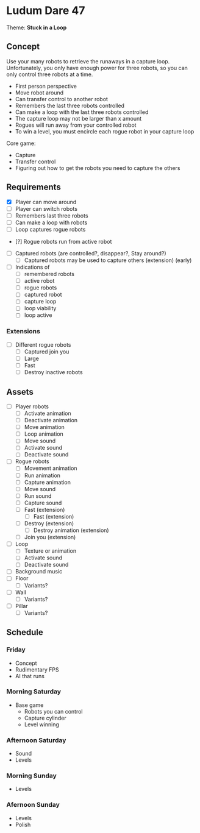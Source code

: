 # Ludum Dare 47

Theme: **Stuck in a Loop**

## Concept

Use your many robots to retrieve the runaways in a capture loop. Unfortunately, you only have enough power for three robots, so you can only control three robots at a time.

* First person perspective
* Move robot around
* Can transfer control to another robot
* Remembers the last three robots controlled
* Can make a loop with the last three robots controlled
* The capture loop may not be larger than x amount
* Rogues will run away from your controlled robot
* To win a level, you must encircle each rogue robot in your capture loop

Core game:
* Capture
* Transfer control
* Figuring out how to get the robots you need to capture the others

## Requirements

- [x] Player can move around
- [ ] Player can switch robots
- [ ] Remembers last three robots
- [ ] Can make a loop with robots
- [ ] Loop captures rogue robots
- [?] Rogue robots run from active robot
- [ ] Captured robots (are controlled?, disappear?, Stay around?)
	- [ ] Captured robots may be used to capture others (extension) (early)
- [ ] Indications of
	- [ ] remembered robots
	- [ ] active robot
	- [ ] rogue robots
	- [ ] captured robot
	- [ ] capture loop
	- [ ] loop viability
	- [ ] loop active

### Extensions
- [ ] Different rogue robots
	- [ ] Captured join you
	- [ ] Large
	- [ ] Fast
	- [ ] Destroy inactive robots

## Assets
- [ ] Player robots
	- [ ] Activate animation
	- [ ] Deactivate animation
	- [ ] Move animation
	- [ ] Loop animation
	- [ ] Move sound
	- [ ] Activate sound
	- [ ] Deactivate sound
- [ ] Rogue robots
	- [ ] Movement animation
	- [ ] Run animation
	- [ ] Capture animation
	- [ ] Move sound
	- [ ] Run sound
	- [ ] Capture sound
	- [ ] Fast (extension)
		- [ ] Fast (extension)
	- [ ] Destroy (extension)
		- [ ] Destroy animation (extension)
	- [ ] Join you (extension)
- [ ] Loop
	- [ ] Texture or animation
	- [ ] Activate sound
	- [ ] Deactivate sound
- [ ] Background music
- [ ] Floor
	- [ ] Variants?
- [ ] Wall
	- [ ] Variants?
- [ ] Pillar
	- [ ] Variants?

## Schedule

### Friday
* Concept
* Rudimentary FPS
* AI that runs

### Morning Saturday
* Base game
	- Robots you can control
	- Capture cylinder
	- Level winning

### Afternoon Saturday
* Sound
* Levels

### Morning Sunday
* Levels

### Afernoon Sunday
* Levels
* Polish